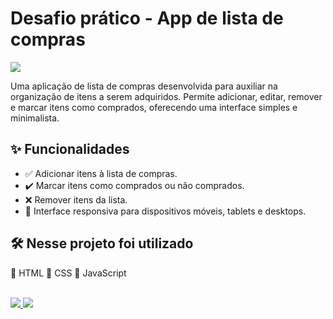 # Desafio prático - App de lista de compras

<p>
  <img src="https://github.com/user-attachments/assets/fce01ef3-27e3-4412-bcbf-6b037e440b4d" align="center" />
</p>

Uma aplicação de lista de compras desenvolvida para auxiliar na organização de itens a serem adquiridos. Permite adicionar, editar, remover e marcar itens como comprados, oferecendo uma interface simples e minimalista.

## ✨ Funcionalidades

-   ✅ Adicionar itens à lista de compras.
-   ✔️ Marcar itens como comprados ou não comprados.
-   ❌ Remover itens da lista.
-   📱 Interface responsiva para dispositivos móveis, tablets e desktops.

## 🛠️ Nesse projeto foi utilizado

🔹 HTML
🔹 CSS
🔹 JavaScript

<br />

<a href="https://quick-list-omega.vercel.app/" target="_blank" class="deploy">
<img src="https://user-images.githubusercontent.com/71772559/178192066-d52e0cf7-906e-4baa-80f3-4b49dde153c0.png" />
</a>

<a href="https://www.figma.com/community/file/1397279978314668489" target="_blank" class="figma">
<img src="https://user-images.githubusercontent.com/71772559/178192253-4fe4757c-de57-4878-a38c-a483c25670b1.png" />
</a>
